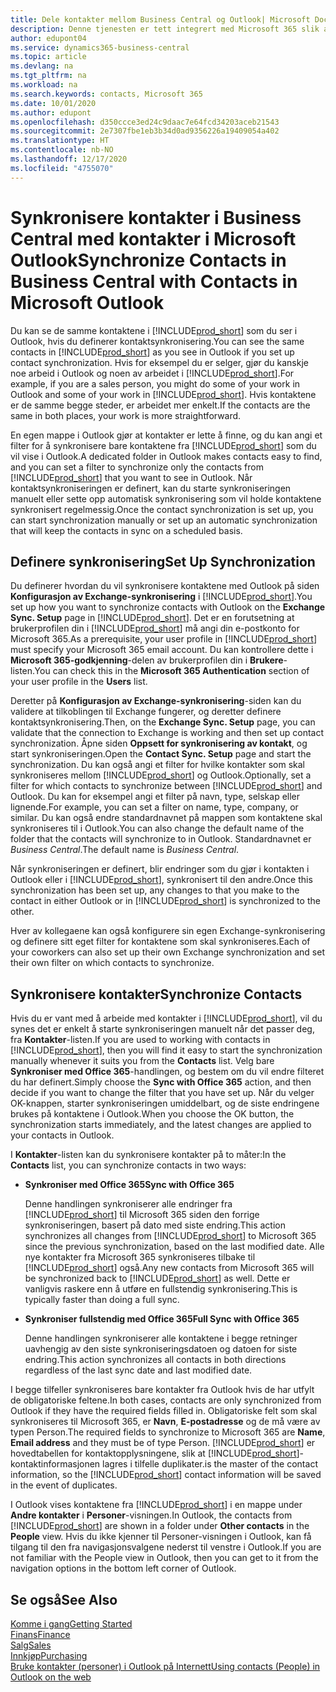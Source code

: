 ```yaml
---
title: Dele kontakter mellom Business Central og Outlook| Microsoft Docs
description: Denne tjenesten er tett integrert med Microsoft 365 slik at du kan dele kontakter mellom Outlook og Business Central.
author: edupont04
ms.service: dynamics365-business-central
ms.topic: article
ms.devlang: na
ms.tgt_pltfrm: na
ms.workload: na
ms.search.keywords: contacts, Microsoft 365
ms.date: 10/01/2020
ms.author: edupont
ms.openlocfilehash: d350ccce3ed24c9daac7e64fcd34203aceb21543
ms.sourcegitcommit: 2e7307fbe1eb3b34d0ad9356226a19409054a402
ms.translationtype: HT
ms.contentlocale: nb-NO
ms.lasthandoff: 12/17/2020
ms.locfileid: "4755070"
---
```

# <a name="synchronize-contacts-in-business-central-with-contacts-in-microsoft-outlook"></a><span data-ttu-id="86615-103">Synkronisere kontakter i Business Central med kontakter i Microsoft Outlook</span><span class="sxs-lookup"><span data-stu-id="86615-103">Synchronize Contacts in Business Central with Contacts in Microsoft Outlook</span></span>
<span data-ttu-id="86615-104">Du kan se de samme kontaktene i [!INCLUDE[prod_short](includes/prod_short.md)] som du ser i Outlook, hvis du definerer kontaktsynkronisering.</span><span class="sxs-lookup"><span data-stu-id="86615-104">You can see the same contacts in [!INCLUDE[prod_short](includes/prod_short.md)] as you see in Outlook if you set up contact synchronization.</span></span> <span data-ttu-id="86615-105">Hvis for eksempel du er selger, gjør du kanskje noe arbeid i Outlook og noen av arbeidet i [!INCLUDE[prod_short](includes/prod_short.md)].</span><span class="sxs-lookup"><span data-stu-id="86615-105">For example, if you are a sales person, you might do some of your work in Outlook and some of your work in [!INCLUDE[prod_short](includes/prod_short.md)].</span></span> <span data-ttu-id="86615-106">Hvis kontaktene er de samme begge steder, er arbeidet mer enkelt.</span><span class="sxs-lookup"><span data-stu-id="86615-106">If the contacts are the same in both places, your work is more straightforward.</span></span>  

<span data-ttu-id="86615-107">En egen mappe i Outlook gjør at kontakter er lette å finne, og du kan angi et filter for å synkronisere bare kontaktene fra [!INCLUDE[prod_short](includes/prod_short.md)] som du vil vise i Outlook.</span><span class="sxs-lookup"><span data-stu-id="86615-107">A dedicated folder in Outlook makes contacts easy to find, and you can set a filter to synchronize only the contacts from [!INCLUDE[prod_short](includes/prod_short.md)] that you want to see in Outlook.</span></span> <span data-ttu-id="86615-108">Når kontaktsynkroniseringen er definert, kan du starte synkroniseringen manuelt eller sette opp automatisk synkronisering som vil holde kontaktene synkronisert regelmessig.</span><span class="sxs-lookup"><span data-stu-id="86615-108">Once the contact synchronization is set up, you can start synchronization manually or set up an automatic synchronization that will keep the contacts in sync on a scheduled basis.</span></span>  

## <a name="set-up-synchronization"></a><span data-ttu-id="86615-109">Definere synkronisering</span><span class="sxs-lookup"><span data-stu-id="86615-109">Set Up Synchronization</span></span>
<span data-ttu-id="86615-110">Du definerer hvordan du vil synkronisere kontaktene med Outlook på siden **Konfigurasjon av Exchange-synkronisering** i [!INCLUDE[prod_short](includes/prod_short.md)].</span><span class="sxs-lookup"><span data-stu-id="86615-110">You set up how you want to synchronize contacts with Outlook on the **Exchange Sync. Setup** page in [!INCLUDE[prod_short](includes/prod_short.md)].</span></span> <span data-ttu-id="86615-111">Det er en forutsetning at brukerprofilen din i [!INCLUDE[prod_short](includes/prod_short.md)] må angi din e-postkonto for Microsoft 365.</span><span class="sxs-lookup"><span data-stu-id="86615-111">As a prerequisite, your user profile in [!INCLUDE[prod_short](includes/prod_short.md)] must specify your Microsoft 365 email account.</span></span> <span data-ttu-id="86615-112">Du kan kontrollere dette i **Microsoft 365-godkjenning**-delen av brukerprofilen din i **Brukere**-listen.</span><span class="sxs-lookup"><span data-stu-id="86615-112">You can check this in the **Microsoft 365 Authentication** section of your user profile in the **Users** list.</span></span>  

<span data-ttu-id="86615-113">Deretter på **Konfigurasjon av Exchange-synkronisering**-siden kan du validere at tilkoblingen til Exchange fungerer, og deretter definere kontaktsynkronisering.</span><span class="sxs-lookup"><span data-stu-id="86615-113">Then, on the **Exchange Sync. Setup** page, you can validate that the connection to Exchange is working and then set up contact synchronization.</span></span> <span data-ttu-id="86615-114">Åpne siden **Oppsett for synkronisering av kontakt**, og start synkroniseringen.</span><span class="sxs-lookup"><span data-stu-id="86615-114">Open the **Contact Sync. Setup** page and start the synchronization.</span></span> <span data-ttu-id="86615-115">Du kan også angi et filter for hvilke kontakter som skal synkroniseres mellom [!INCLUDE[prod_short](includes/prod_short.md)] og Outlook.</span><span class="sxs-lookup"><span data-stu-id="86615-115">Optionally, set a filter for which contacts to synchronize between [!INCLUDE[prod_short](includes/prod_short.md)] and Outlook.</span></span> <span data-ttu-id="86615-116">Du kan for eksempel angi et filter på navn, type, selskap eller lignende.</span><span class="sxs-lookup"><span data-stu-id="86615-116">For example, you can set a filter on name, type, company, or similar.</span></span> <span data-ttu-id="86615-117">Du kan også endre standardnavnet på mappen som kontaktene skal synkroniseres til i Outlook.</span><span class="sxs-lookup"><span data-stu-id="86615-117">You can also change the default name of the folder that the contacts will synchronize to in Outlook.</span></span> <span data-ttu-id="86615-118">Standardnavnet er *Business Central*.</span><span class="sxs-lookup"><span data-stu-id="86615-118">The default name is *Business Central*.</span></span>  

<span data-ttu-id="86615-119">Når synkroniseringen er definert, blir endringer som du gjør i kontakten i Outlook eller i [!INCLUDE[prod_short](includes/prod_short.md)], synkronisert til den andre.</span><span class="sxs-lookup"><span data-stu-id="86615-119">Once this synchronization has been set up, any changes to that you make to the contact in either Outlook or in [!INCLUDE[prod_short](includes/prod_short.md)] is synchronized to the other.</span></span>  

<span data-ttu-id="86615-120">Hver av kollegaene kan også konfigurere sin egen Exchange-synkronisering og definere sitt eget filter for kontaktene som skal synkroniseres.</span><span class="sxs-lookup"><span data-stu-id="86615-120">Each of your coworkers can also set up their own Exchange synchronization and set their own filter on which contacts to synchronize.</span></span>  

## <a name="synchronize-contacts"></a><span data-ttu-id="86615-121">Synkronisere kontakter</span><span class="sxs-lookup"><span data-stu-id="86615-121">Synchronize Contacts</span></span>
<span data-ttu-id="86615-122">Hvis du er vant med å arbeide med kontakter i [!INCLUDE[prod_short](includes/prod_short.md)], vil du synes det er enkelt å starte synkroniseringen manuelt når det passer deg, fra **Kontakter**-listen.</span><span class="sxs-lookup"><span data-stu-id="86615-122">If you are used to working with contacts in [!INCLUDE[prod_short](includes/prod_short.md)], then you will find it easy to start the synchronization manually whenever it suits you from the **Contacts** list.</span></span> <span data-ttu-id="86615-123">Velg bare **Synkroniser med Office 365**-handlingen, og bestem om du vil endre filteret du har definert.</span><span class="sxs-lookup"><span data-stu-id="86615-123">Simply choose the **Sync with Office 365** action, and then decide if you want to change the filter that you have set up.</span></span> <span data-ttu-id="86615-124">Når du velger OK-knappen, starter synkroniseringen umiddelbart, og de siste endringene brukes på kontaktene i Outlook.</span><span class="sxs-lookup"><span data-stu-id="86615-124">When you choose the OK button, the synchronization starts immediately, and the latest changes are applied to your contacts in Outlook.</span></span>  

<span data-ttu-id="86615-125">I **Kontakter**-listen kan du synkronisere kontakter på to måter:</span><span class="sxs-lookup"><span data-stu-id="86615-125">In the **Contacts** list, you can synchronize contacts in two ways:</span></span>

* <span data-ttu-id="86615-126">**Synkroniser med Office 365**</span><span class="sxs-lookup"><span data-stu-id="86615-126">**Sync with Office 365**</span></span>

  <span data-ttu-id="86615-127">Denne handlingen synkroniserer alle endringer fra [!INCLUDE[prod_short](includes/prod_short.md)] til Microsoft 365 siden den forrige synkroniseringen, basert på dato med siste endring.</span><span class="sxs-lookup"><span data-stu-id="86615-127">This action synchronizes all changes from [!INCLUDE[prod_short](includes/prod_short.md)] to Microsoft 365 since the previous synchronization, based on the last modified date.</span></span> <span data-ttu-id="86615-128">Alle nye kontakter fra Microsoft 365 synkroniseres tilbake til [!INCLUDE[prod_short](includes/prod_short.md)] også.</span><span class="sxs-lookup"><span data-stu-id="86615-128">Any new contacts from Microsoft 365 will be synchronized back to [!INCLUDE[prod_short](includes/prod_short.md)] as well.</span></span> <span data-ttu-id="86615-129">Dette er vanligvis raskere enn å utføre en fullstendig synkronisering.</span><span class="sxs-lookup"><span data-stu-id="86615-129">This is typically faster than doing a full sync.</span></span>  

* <span data-ttu-id="86615-130">**Synkroniser fullstendig med Office 365**</span><span class="sxs-lookup"><span data-stu-id="86615-130">**Full Sync with Office 365**</span></span>

  <span data-ttu-id="86615-131">Denne handlingen synkroniserer alle kontaktene i begge retninger uavhengig av den siste synkroniseringsdatoen og datoen for siste endring.</span><span class="sxs-lookup"><span data-stu-id="86615-131">This action synchronizes all contacts in both directions regardless of the last sync date and last modified date.</span></span>  

<span data-ttu-id="86615-132">I begge tilfeller synkroniseres bare kontakter fra Outlook hvis de har utfylt de obligatoriske feltene.</span><span class="sxs-lookup"><span data-stu-id="86615-132">In both cases, contacts are only synchronized from Outlook if they have the required fields filled in.</span></span> <span data-ttu-id="86615-133">Obligatoriske felt som skal synkroniseres til Microsoft 365, er **Navn**, **E-postadresse** og de må være av typen Person.</span><span class="sxs-lookup"><span data-stu-id="86615-133">The required fields to synchronize to Microsoft 365 are **Name**, **Email address** and they must be of type Person.</span></span> [!INCLUDE[prod_short](includes/prod_short.md)] <span data-ttu-id="86615-134">er hovedtabellen for kontaktopplysningene, slik at [!INCLUDE[prod_short](includes/prod_short.md)]-kontaktinformasjonen lagres i tilfelle duplikater.</span><span class="sxs-lookup"><span data-stu-id="86615-134">is the master of the contact information, so the [!INCLUDE[prod_short](includes/prod_short.md)] contact information will be saved in the event of duplicates.</span></span>  

<span data-ttu-id="86615-135">I Outlook vises kontaktene fra [!INCLUDE[prod_short](includes/prod_short.md)] i en mappe under **Andre kontakter** i **Personer**-visningen.</span><span class="sxs-lookup"><span data-stu-id="86615-135">In Outlook, the contacts from [!INCLUDE[prod_short](includes/prod_short.md)] are shown in a folder under **Other contacts** in the **People**  view.</span></span> <span data-ttu-id="86615-136">Hvis du ikke kjenner til Personer-visningen i Outlook, kan få tilgang til den fra navigasjonsvalgene nederst til venstre i Outlook.</span><span class="sxs-lookup"><span data-stu-id="86615-136">If you are not familiar with the People view in Outlook, then you can get to it from the navigation options in the bottom left corner of Outlook.</span></span>  

## <a name="see-also"></a><span data-ttu-id="86615-137">Se også</span><span class="sxs-lookup"><span data-stu-id="86615-137">See Also</span></span>
[<span data-ttu-id="86615-138">Komme i gang</span><span class="sxs-lookup"><span data-stu-id="86615-138">Getting Started</span></span>](product-get-started.md)  
[<span data-ttu-id="86615-139">Finans</span><span class="sxs-lookup"><span data-stu-id="86615-139">Finance</span></span>](finance.md)  
[<span data-ttu-id="86615-140">Salg</span><span class="sxs-lookup"><span data-stu-id="86615-140">Sales</span></span>](sales-manage-sales.md)  
[<span data-ttu-id="86615-141">Innkjøp</span><span class="sxs-lookup"><span data-stu-id="86615-141">Purchasing</span></span>](purchasing-manage-purchasing.md)  
[<span data-ttu-id="86615-142">Bruke kontakter (personer) i Outlook på Internett</span><span class="sxs-lookup"><span data-stu-id="86615-142">Using contacts (People) in Outlook on the web</span></span>](https://support.office.com/article/Using-contacts-People-in-Outlook-on-the-web-1e3438c7-26b2-420c-87de-3cea9d31b5cb?appver=OWB150)  
